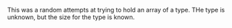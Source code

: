 This was a random attempts at trying to hold an array of a type. THe type is unknown, but the size for the type is known.